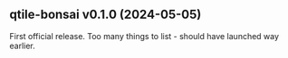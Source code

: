 ## qtile-bonsai v0.1.0 (2024-05-05)
                                   
First official release. Too many things to list - should have launched way
earlier.
